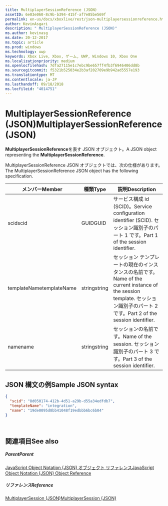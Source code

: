 ```yaml
---
title: MultiplayerSessionReference (JSON)
assetID: 6e03e060-8c9b-b394-415f-af7e85be569f
permalink: en-us/docs/xboxlive/rest/json-multiplayersessionreference.html
author: KevinAsgari
description: " MultiplayerSessionReference (JSON)"
ms.author: kevinasg
ms.date: 20-12-2017
ms.topic: article
ms.prod: windows
ms.technology: uwp
keywords: Xbox Live, Xbox, ゲーム, UWP, Windows 10, Xbox One
ms.localizationpriority: medium
ms.openlocfilehash: 7dfa27115e1c7ebc9be657ff4fb3f6946406dd8b
ms.sourcegitcommit: f5321b525034e2b3af202709e9b942ad5557e193
ms.translationtype: MT
ms.contentlocale: ja-JP
ms.lasthandoff: 09/18/2018
ms.locfileid: "4014751"
---
```

# <a name="multiplayersessionreference-json"></a><span data-ttu-id="37f78-104">MultiplayerSessionReference (JSON)</span><span class="sxs-lookup"><span data-stu-id="37f78-104">MultiplayerSessionReference (JSON)</span></span>
<span data-ttu-id="37f78-105">**MultiplayerSessionReference**を表す JSON オブジェクト。</span><span class="sxs-lookup"><span data-stu-id="37f78-105">A JSON object representing the **MultiplayerSessionReference**.</span></span> 
<a id="ID4EQ"></a>

  
 
<span data-ttu-id="37f78-106">MultiplayerSessionReference JSON オブジェクトでは、次の仕様があります。</span><span class="sxs-lookup"><span data-stu-id="37f78-106">The MultiplayerSessionReference JSON object has the following specification.</span></span>
 
| <span data-ttu-id="37f78-107">メンバー</span><span class="sxs-lookup"><span data-stu-id="37f78-107">Member</span></span>| <span data-ttu-id="37f78-108">種類</span><span class="sxs-lookup"><span data-stu-id="37f78-108">Type</span></span>| <span data-ttu-id="37f78-109">説明</span><span class="sxs-lookup"><span data-stu-id="37f78-109">Description</span></span>| 
| --- | --- | --- | 
| <span data-ttu-id="37f78-110">scid</span><span class="sxs-lookup"><span data-stu-id="37f78-110">scid</span></span>| <span data-ttu-id="37f78-111">GUID</span><span class="sxs-lookup"><span data-stu-id="37f78-111">GUID</span></span>| <span data-ttu-id="37f78-112">サービス構成 id (SCID)。</span><span class="sxs-lookup"><span data-stu-id="37f78-112">Service configuration identifier (SCID).</span></span> <span data-ttu-id="37f78-113">セッション識別子のパート 1 です。</span><span class="sxs-lookup"><span data-stu-id="37f78-113">Part 1 of the session identifier.</span></span>| 
| <span data-ttu-id="37f78-114">templateName</span><span class="sxs-lookup"><span data-stu-id="37f78-114">templateName</span></span> | <span data-ttu-id="37f78-115">string</span><span class="sxs-lookup"><span data-stu-id="37f78-115">string</span></span> | <span data-ttu-id="37f78-116">セッション テンプレートの現在のインスタンスの名前です。</span><span class="sxs-lookup"><span data-stu-id="37f78-116">Name of the current instance of the session template.</span></span> <span data-ttu-id="37f78-117">セッション識別子のパート 2 です。</span><span class="sxs-lookup"><span data-stu-id="37f78-117">Part 2 of the session identifier.</span></span> | 
| <span data-ttu-id="37f78-118">name</span><span class="sxs-lookup"><span data-stu-id="37f78-118">name</span></span> | <span data-ttu-id="37f78-119">string</span><span class="sxs-lookup"><span data-stu-id="37f78-119">string</span></span> | <span data-ttu-id="37f78-120">セッションの名前です。</span><span class="sxs-lookup"><span data-stu-id="37f78-120">Name of the session.</span></span> <span data-ttu-id="37f78-121">セッション識別子のパート 3 です。</span><span class="sxs-lookup"><span data-stu-id="37f78-121">Part 3 of the session identifier.</span></span> | 
  
<a id="ID4EZ"></a>

 
## <a name="sample-json-syntax"></a><span data-ttu-id="37f78-122">JSON 構文の例</span><span class="sxs-lookup"><span data-stu-id="37f78-122">Sample JSON syntax</span></span> 
 

```json
{
  "scid": "8d050174-412b-4d51-a29b-d55a34edfdb7",
  "templateName": "integration",
  "name": "19de0095d8bb41048f19edbbb6bc6b04"
}
  
    
```

  
<a id="ID4EJB"></a>

 
## <a name="see-also"></a><span data-ttu-id="37f78-123">関連項目</span><span class="sxs-lookup"><span data-stu-id="37f78-123">See also</span></span>
 
<a id="ID4ELB"></a>

 
##### <a name="parent"></a><span data-ttu-id="37f78-124">Parent</span><span class="sxs-lookup"><span data-stu-id="37f78-124">Parent</span></span> 

[<span data-ttu-id="37f78-125">JavaScript Object Notation (JSON) オブジェクト リファレンス</span><span class="sxs-lookup"><span data-stu-id="37f78-125">JavaScript Object Notation (JSON) Object Reference</span></span>](atoc-xboxlivews-reference-json.md)

  
<a id="ID4EVB"></a>

 
##### <a name="reference"></a><span data-ttu-id="37f78-126">リファレンス</span><span class="sxs-lookup"><span data-stu-id="37f78-126">Reference</span></span> 

[<span data-ttu-id="37f78-127">MultiplayerSession (JSON)</span><span class="sxs-lookup"><span data-stu-id="37f78-127">MultiplayerSession (JSON)</span></span>](json-multiplayersession.md)

   
